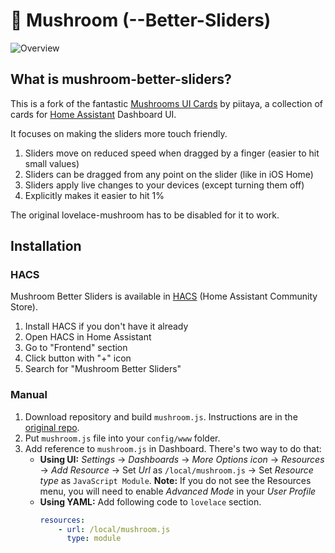 # 🍄 Mushroom (--Better-Sliders)

<!-- [![hacs][hacs-badge]][hacs-url]
[![release][release-badge]][release-url]
![downloads][downloads-badge]
![build][build-badge]
 -->
[original-repo]: https://github.com/piitaya/lovelace-mushroom

![Overview](https://raw.githubusercontent.com/phischdev/lovelace-mushroom-better-sliders/master/.github/images/readme_image.png)

## What is mushroom-better-sliders?
This is a fork of the fantastic [Mushrooms UI Cards][original-repo] by piitaya, a collection of cards for [Home Assistant][home-assistant] Dashboard UI.

It focuses on making the sliders more touch friendly.

1. Sliders move on reduced speed when dragged by a finger (easier to hit small values)
2. Sliders can be dragged from any point on the slider (like in iOS Home)
3. Sliders apply live changes to your devices (except turning them off)
2. Explicitly makes it easier to hit 1%

The original lovelace-mushroom has to be disabled for it to work.

## Installation

### HACS

Mushroom Better Sliders is available in [HACS][hacs] (Home Assistant Community Store).

1. Install HACS if you don't have it already
2. Open HACS in Home Assistant
3. Go to "Frontend" section
4. Click button with "+" icon
5. Search for "Mushroom Better Sliders"

### Manual

1. Download repository and build `mushroom.js`. Instructions are in the [original repo][original-repo].
2. Put `mushroom.js` file into your `config/www` folder.
3. Add reference to `mushroom.js` in Dashboard. There's two way to do that:
    - **Using UI:** _Settings_ → _Dashboards_ → _More Options icon_ → _Resources_ → _Add Resource_ → Set _Url_ as `/local/mushroom.js` → Set _Resource type_ as `JavaScript Module`.
      **Note:** If you do not see the Resources menu, you will need to enable _Advanced Mode_ in your _User Profile_
    - **Using YAML:** Add following code to `lovelace` section.
        ```yaml
        resources:
            - url: /local/mushroom.js
              type: module
        ```


<!-- Badges -->

[hacs-url]: https://github.com/hacs/integration
[hacs-badge]: https://img.shields.io/badge/hacs-default-orange.svg?style=flat-square
[release-badge]: https://img.shields.io/github/v/release/piitaya/lovelace-mushroom?style=flat-square
[downloads-badge]: https://img.shields.io/github/downloads/piitaya/lovelace-mushroom/total?style=flat-square
[build-badge]: https://img.shields.io/github/actions/workflow/status/piitaya/lovelace-mushroom/build.yml?branch=main&style=flat-square

<!-- References -->

[home-assistant]: https://www.home-assistant.io/
[home-assitant-theme-docs]: https://www.home-assistant.io/integrations/frontend/#defining-themes
[hacs]: https://hacs.xyz
[ui-lovelace-minimalist]: https://ui-lovelace-minimalist.github.io/UI/
[button-card]: https://github.com/custom-cards/button-card
[7ahang]: https://www.behance.net/gallery/88433905/Redesign-Smart-Home
[release-url]: https://github.com/piitaya/lovelace-mushroom/releases
